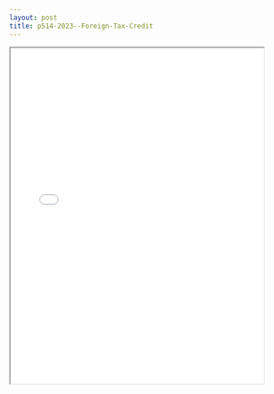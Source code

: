 ```yaml
---
layout: post
title: p514-2023--Foreign-Tax-Credit
---
```


<div class="pdf-container">
<iframe src="/ea/_pdf-2-md/p514-2023--Foreign-Tax-Credit.pdf" height="600" width="90%" allowFullScreen="true"></iframe>
</div>

